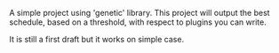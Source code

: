 A simple project using 'genetic' library.
This project will output the best schedule, based on a threshold, with respect to plugins you can write.

It is still a first draft but it works on simple case.

